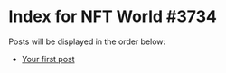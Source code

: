 # Index for NFT World #3734
Posts will be displayed in the order below:

- [Your first post](./001-first.md)

